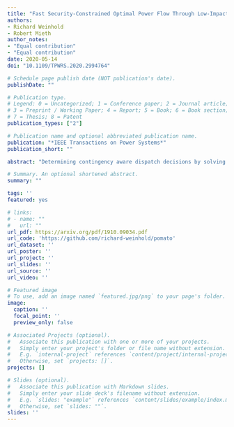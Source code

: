 ```yaml
---
title: "Fast Security-Constrained Optimal Power Flow Through Low-Impact and Redundancy Screening"
authors:
- Richard Weinhold
- Robert Mieth
author_notes:
- "Equal contribution"
- "Equal contribution"
date: 2020-05-14
doi: "10.1109/TPWRS.2020.2994764"

# Schedule page publish date (NOT publication's date).
publishDate: ""

# Publication type.
# Legend: 0 = Uncategorized; 1 = Conference paper; 2 = Journal article;
# 3 = Preprint / Working Paper; 4 = Report; 5 = Book; 6 = Book section;
# 7 = Thesis; 8 = Patent
publication_types: ["2"]

# Publication name and optional abbreviated publication name.
publication: "*IEEE Transactions on Power Systems*"
publication_short: ""

abstract: "Determining contingency aware dispatch decisions by solving a security-constrained optimal power flow (SCOPF) is challenging for real-world power systems, as the high problem dimensionality often leads to impractical computational requirements. This problem becomes more severe when the SCOPF has to be solved not only for a single instance, but for multiple periods, e.g. in the context of electricity market analyses. This paper proposes an algorithm that identifies the minimal set of constraints that exactly define the space of feasible nodal injections for a given network and contingency scenarios. By internalizing the technical limits of the nodal injections and enforcing a minimal worst-case impact of contingencies to line flows, computational effort can be further improved. The case study applies and analyzes the methods on the IEEE 118 and A&M 2000 bus systems, as well as the German and European transmission systems. In all tested cases the proposed algorithm identifies at least 95% of the network and security constraints as redundant, leading to significant SCOPF solve time reductions. Scalability and practical implementation are explicitly discussed. The code and input data of the case study is published supplementary to the paper under an open-source license."

# Summary. An optional shortened abstract.
summary: ""

tags: ''
featured: yes

# links:
# - name: ""
#   url: ""
url_pdf: https://arxiv.org/pdf/1910.09034.pdf
url_code: 'https://github.com/richard-weinhold/pomato'
url_dataset: ''
url_poster: ''
url_project: ''
url_slides: ''
url_source: ''
url_video: ''

# Featured image
# To use, add an image named `featured.jpg/png` to your page's folder. 
image:
  caption: ''
  focal_point: ''
  preview_only: false

# Associated Projects (optional).
#   Associate this publication with one or more of your projects.
#   Simply enter your project's folder or file name without extension.
#   E.g. `internal-project` references `content/project/internal-project/index.md`.
#   Otherwise, set `projects: []`.
projects: []

# Slides (optional).
#   Associate this publication with Markdown slides.
#   Simply enter your slide deck's filename without extension.
#   E.g. `slides: "example"` references `content/slides/example/index.md`.
#   Otherwise, set `slides: ""`.
slides: ''
---
```

